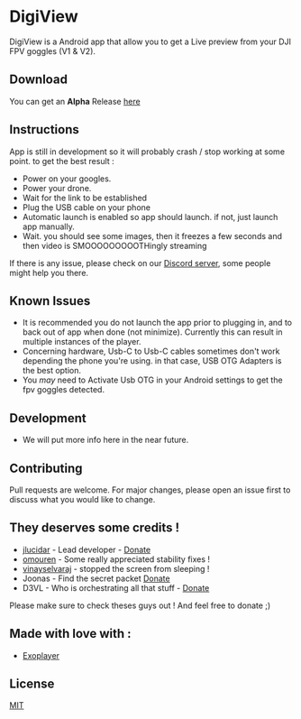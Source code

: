 # DigiView

DigiView is a Android app that allow you to get a Live preview from your DJI FPV goggles (V1 & V2).

## Download
You can get an **Alpha** Release [here](https://github.com/fpvout/fpv_viewer_android/releases)

## Instructions
App is still in development so it will probably crash / stop working at some point. to get the best result :
- Power on your googles.
- Power your drone.
- Wait for the link to be established
- Plug the USB cable on your phone
- Automatic launch is enabled so app should launch. if not, just launch app manually.
- Wait. you should see some images, then it freezes a few seconds and then video is SMOOOOOOOOOTHingly streaming

If there is any issue, please check on our [Discord server](https://discord.gg/uGYMNByeTH), some people might help you there.

## Known Issues
- It is recommended you do not launch the app prior to plugging in, and to back out of app when done (not minimize). Currently this can result in multiple instances of the player.
- Concerning hardware, Usb-C to Usb-C cables sometimes don't work depending the phone you're using. in that case, USB OTG Adapters is the best option.
- You *may* need to Activate Usb OTG in your Android settings to get the fpv goggles detected.

## Development
 - We will put more info here in the near future.

## Contributing
Pull requests are welcome. For major changes, please open an issue first to discuss what you would like to change.

## They deserves some credits !
- [jlucidar](https://github.com/jlucidar) - Lead developer - [Donate](https://paypal.me/jlucidar)
- [omouren](https://github.com/omouren) - Some really appreciated stability fixes !
- [vinayselvaraj](https://github.com/vinayselvaraj) - stopped the screen from sleeping !
- Joonas - Find the secret packet [Donate](https://www.buymeacoffee.com/fpv.wtf)
- D3VL - Who is orchestrating all that stuff - [Donate](https://www.buymeacoffee.com/d3vl)


Please make sure to check theses guys out ! And feel free to donate ;)

## Made with love with :
- [Exoplayer](https://exoplayer.dev/)


## License
[MIT](https://choosealicense.com/licenses/mit/)
